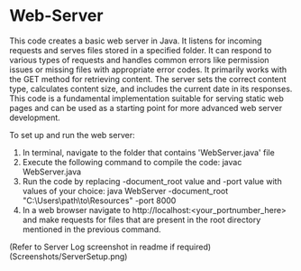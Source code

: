 # Web-Server

This code creates a basic web server in Java. It listens for incoming requests and serves files stored in a specified folder. It can respond to various types of requests and handles common errors like permission issues or missing files with appropriate error codes. It primarily works with the GET method for retrieving content. The server sets the correct content type, calculates content size, and includes the current date in its responses. This code is a fundamental implementation suitable for serving static web pages and can be used as a starting point for more advanced web server development.

To set up and run the web server:
1. In terminal, navigate to the folder that contains 'WebServer.java' file
2. Execute the following command to compile the code: javac WebServer.java
3. Run the code by replacing -document_root value and -port value with values of your choice: java WebServer -document_root "C:\Users\path\to\Resources" -port 8000
4. In a web browser navigate to http://localhost:<your_portnumber_here> and make requests for files that are present in the root directory mentioned in the previous command.

(Refer to Server Log screenshot in readme if required)
(Screenshots/ServerSetup.png)
